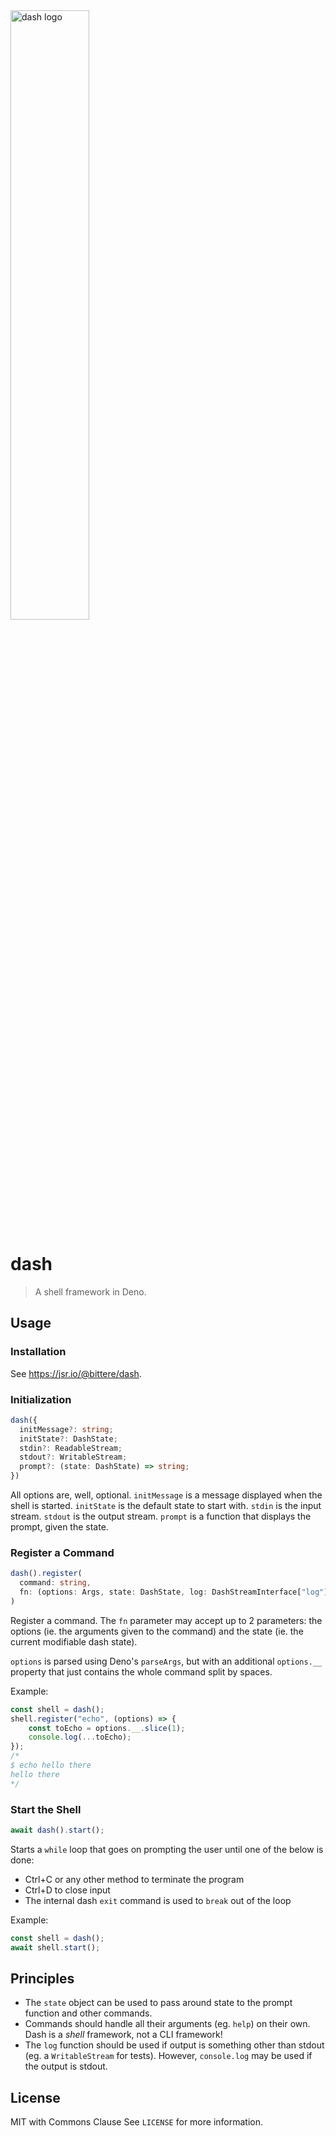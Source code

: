 <img src="https://github.com/user-attachments/assets/62bcf8a1-26f6-474c-8faa-690951fd64f6" alt="dash logo" style="width: 50%; max-width: 900px" />

# dash

> A shell framework in Deno.

## Usage

### Installation

See https://jsr.io/@bittere/dash.

### Initialization

```ts
dash({
  initMessage?: string;
  initState?: DashState;
  stdin?: ReadableStream;
  stdout?: WritableStream;
  prompt?: (state: DashState) => string;
})
```

All options are, well, optional.
`initMessage` is a message displayed when the shell is started.
`initState` is the default state to start with.
`stdin` is the input stream.
`stdout` is the output stream.
`prompt` is a function that displays the prompt, given the state.

### Register a Command

```ts
dash().register(
  command: string,
  fn: (options: Args, state: DashState, log: DashStreamInterface["log"]) => (DashState | void)
)
```

Register a command. The `fn` parameter may accept up to 2 parameters: the options (ie. the arguments given to the command) and the state (ie. the current modifiable dash state).

`options` is parsed using Deno's `parseArgs`, but with an additional `options.__` property that just contains the whole command split by spaces.

Example:

```ts
const shell = dash();
shell.register("echo", (options) => {
	const toEcho = options.__.slice(1);
	console.log(...toEcho);
});
/*
$ echo hello there
hello there
*/
```

### Start the Shell

```ts
await dash().start();
```

Starts a `while` loop that goes on prompting the user until one of the below is done:

- Ctrl+C or any other method to terminate the program
- Ctrl+D to close input
- The internal dash `exit` command is used to `break` out of the loop

Example:

```ts
const shell = dash();
await shell.start();
```

## Principles

- The `state` object can be used to pass around state to the prompt function and other commands.
- Commands should handle all their arguments (eg. `help`) on their own. Dash is a _shell_ framework, not a CLI framework!
- The `log` function should be used if output is something other than stdout (eg. a `WritableStream` for tests). However, `console.log` may be used if the output is stdout.

## License

MIT with Commons Clause
See `LICENSE` for more information.
